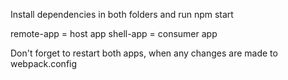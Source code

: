 Install dependencies in both folders
and run npm start

remote-app = host app
shell-app = consumer app

Don't forget to restart both apps, when any changes are made to webpack.config
